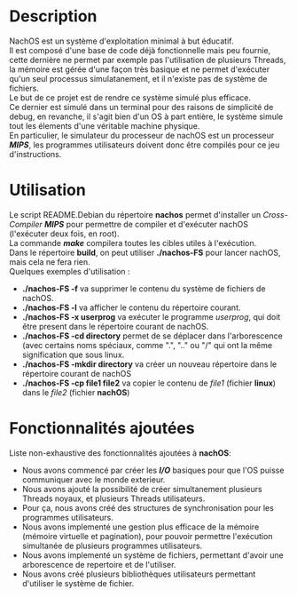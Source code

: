 # Description 
NachOS est un système d'exploitation minimal à but éducatif.  
Il est composé d'une base de code déjà fonctionnelle mais peu fournie, cette dernière ne permet par exemple pas l'utilisation de plusieurs Threads, la mémoire est gérée d'une façon très basique et ne permet d'exécuter qu'un seul processus simulatanement, et il n'existe pas de système de fichiers.  
Le but de ce projet est de rendre ce système simulé plus efficace.  
Ce dernier est simulé dans un terminal pour des raisons de simplicité de debug, en revanche, il s'agit bien d'un OS à part entière, le système simule tout les élements d'une véritable machine physique.  
En particulier, le simulateur du processeur de nachOS est un processeur ***MIPS***, les programmes utilisateurs doivent donc être compilés pour ce jeu d'instructions. 

# Utilisation 
Le script README.Debian du répertoire **nachos** permet d'installer un *Cross-Compiler* ***MIPS*** pour permettre de compiler et d'exécuter nachOS (l'exécuter deux fois, en root).  
La commande ***make*** compilera toutes les cibles utiles à l'exécution.  
Dans le répertoire **build**, on peut utiliser **./nachos-FS** pour lancer nachOS, mais cela ne fera rien.  
Quelques exemples d'utilisation :  
- **./nachos-FS -f** va supprimer le contenu du système de fichiers de nachOS.  
- **./nachos-FS -l** va afficher le contenu du répertoire courant.  
- **./nachos-FS -x userprog** va exécuter le programme *userprog*, qui doit être present dans le répertoire courant de nachOS.  
- **./nachos-FS -cd directory** permet de se déplacer dans l'arborescence (avec certains noms spéciaux, comme ".", ".." ou "/" qui ont la même signification que sous linux.  
- **./nachos-FS -mkdir directory** va créer un nouveau répertoire dans le répertoire courant de nachOS
- **./nachos-FS -cp file1 file2** va copier le contenu de *file1* (fichier **linux**) dans le *file2* (fichier **nachOS**)

# Fonctionnalités ajoutées
Liste non-exhaustive des fonctionnalités ajoutées à **nachOS**:
- Nous avons commencé par créer les ***I/O*** basiques pour que l'OS puisse communiquer avec le monde exterieur.  
- Nous avons ajouté la possibilité de créer simultanement plusieurs Threads noyaux, et plusieurs Threads utilisateurs.  
- Pour ça, nous avons créé des structures de synchronisation pour les programmes utilisateurs.
- Nous avons implementé une gestion plus efficace de la mémoire (mémoire virtuelle et pagination), pour pouvoir permettre l'exécution simultanée de plusieurs programmes utilisateurs.  
- Nous avons implementé un système de fichiers, permettant d'avoir une arborescence de repertoire et de l'utiliser. 
- Nous avons créé plusieurs bibliothèques utilisateurs permettant d'utiliser le système de fichier.  
